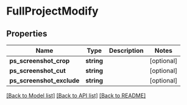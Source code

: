 # FullProjectModify

## Properties
Name | Type | Description | Notes
------------ | ------------- | ------------- | -------------
**ps_screenshot_crop** | **string** |  | [optional] 
**ps_screenshot_cut** | **string** |  | [optional] 
**ps_screenshot_exclude** | **string** |  | [optional] 

[[Back to Model list]](../README.md#documentation-for-models) [[Back to API list]](../README.md#documentation-for-api-endpoints) [[Back to README]](../README.md)

